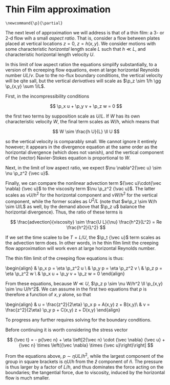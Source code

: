 # Thin Film approximation

```{math}
\newcommand{\p}{\partial}
```

The next level of approximation we will address is that of a thin film: 
a 3- or 2-d flow wih a small *aspect ratio*. That is, consider a flow
between plates placed at vertical locations $z = 0$, $z = h(x,y)$.
We consider motions with some characteristic *horizontal* 
length scale $L$ such that $h \ll L$, and characteristic 
horizontal length velocity $U$.

In this limit of low aspect ration the equations simplify
substantially, to a version of th ecreeping flow equations, even at large 
horizontal Reynolds number $UL/\nu$. Due to the no-flux boundary conditions, 
the vertical velocity will be qite sall, but the vertical *derivatives* 
will scale as $\p_z \sim 1/h \gg \p_{x,y} \sum 1/L$. 

First, in the incompressibility conditions 

$$
	\p_x u + \p_y v + \p_z w = 0
$$

the first two terms by supposition scale as $U/L$. If $W$ has its own characteristic velocity $W$, the final term scales as $W/h$, which means that 

$$
	W \sim \frac{h U}{L} \ll U
$$

so the vertical velocity is comparably small. 
We cannot ignore it entirely however; it appears in the divergence
equation at the same order as the horizontal divergence (which
does not vanish), and the vertical component of the (vector)
Navier-Stokes equation is proportional to $W$.

Next, in the limit of low aspect ratio, we expect 
$\nu \nabla^2{\vec u} \sim \nu \p_z^2 {\vec u}$.

Finally, we can compare the nonlinear advection term 
${\vec u}\cdot{\vec \nabla} {\vec u}$ to the viscosity term
$\nu \p_z^2 {\vac u}$. The latter scales as $\nu U/h^2$ for 
the horizontal component and $\nu W/h^2$ for the vertical component, 
while the former scales as $U^2/L$ (note that $w\p_z \sim W/h \sim 
U/L$ as well, by the demand above that $\p_z u$ balance 
the horizontal divergence). Thus, the ratio of these terms is

$$
	\frac{advection}{viscosity} \sim \frac{U L}{\nu} \frac{h^2}{L^2}
	= Re \frac{h^2}{L^2}
$$

If we set the time scalee to be $T = L/U$, the $\p_t {\vec u}$ term scales
as the advection term does. In other words, in he thin film limit the
creeping flow approximation will work even at large horizontal Reynolds number.

The thin film limit of the creeping flow equations is thus: 

\begin{align}
	& \p_x p = \eta \p_z^2 u \\
	& \p_y p = \eta \p_z^2 v \\
	& \p_z p = \eta \p_z^2 w \\
	& \p_x u + \p_y v + \p_z w = 0
\end{align}

From these equations, because $W \ll U$, 
$\p_z p \sim \nu W/h^2 \ll \p_{x,y} \sim \nu U/h^2$.
We can assume in the first two equations that $p$ is
therefore a function of $x,y$ alone, so that 

\begin{align}
	& u = \frac{z^2}{2\eta} \p_x p + A(x,y) z + B(x,y)\\
	& v = \frac{z^2}{2\eta} \p_y p + C(x,y) z + D(x,y)
\end{align}

To progress any further requires solving for the boundary conditions. 

Before continuing it is worth considering the
stress vector

$$
	{\vec t} = - p{\vec n} + \eta \left[2{\vec n} \cdot {\vec \nabla} {\vec u}
	+ {\vec n} \times \left({\vec \nabla} \times {\vec u}\right)\right]
$$

From the equations above, $p \sim \eta U L/h^2$, while the largest 
component of the group in square brackets is $\eta U/h$ from the ${\hat z}$
component of ${\hat n}$. The pressure is thus larger by a factor of $L/h$, and
thus dominates the force acting on the boundaries; the tangential force, 
due to viscosity, induced by the horizontal flow is much smaller.



